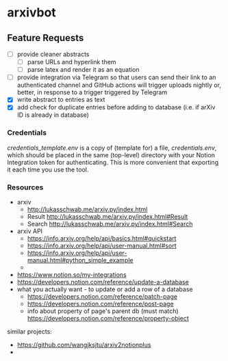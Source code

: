 # arxivbot

## Feature Requests 

- [ ] provide cleaner abstracts
  - [ ] parse URLs and hyperlink them
  - [ ] parse latex and render it as an equation
- [ ] provide integration via Telegram so that users can send their link to an authenticated channel and GitHub actions will trigger uploads nightly or, better, in response to a trigger triggered by Telegram
- [x] write abstract to entries as text
- [x] add check for duplicate entries before adding to database (i.e. if arXiv ID is already in database)

### Credentials

_credentials_template.env_ is a copy of (template for) a file, _credentials.env_, which should be placed in the same (top-level) directory with your Notion Integration token for authenticating. This is more convenient that exporting it each time you use the tool. 

### Resources

- arxiv
  - http://lukasschwab.me/arxiv.py/index.html
  - Result http://lukasschwab.me/arxiv.py/index.html#Result
  - Search http://lukasschwab.me/arxiv.py/index.html#Search
- arxiv API 
  - https://info.arxiv.org/help/api/basics.html#quickstart
  - https://info.arxiv.org/help/api/user-manual.html#sort
  - https://info.arxiv.org/help/api/user-manual.html#python_simple_example
  - 
- https://www.notion.so/my-integrations
- https://developers.notion.com/reference/update-a-database
- what you actually want - to update or add a row of a database
  - https://developers.notion.com/reference/patch-page
  - https://developers.notion.com/reference/post-page
  - info about property of page's parent db (must match) https://developers.notion.com/reference/property-object

similar projects:
- https://github.com/wangjksjtu/arxiv2notionplus
- 